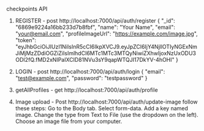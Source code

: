 checkpoints API

1. REGISTER - post
   http://localhost:7000/api/auth/register
   {
   "\_id": "6869e9224a16bb233d7b8fbf",
   "name": "Your Name",
   "email": "your@email.com",
   "profileImageUrl": "https://example.com/image.jpg",
   "token": "eyJhbGciOiJIUzI1NiIsInR5cCI6IkpXVCJ9.eyJpZCI6IjY4NjllOTIyNGExNmJiMjMzZDdiOGZiZiIsImlhdCI6MTc1MTc3MTQyNiwiZXhwIjoxNzUxODU3ODI2fQ.fMD2xNIPaIXCID81NVu3sY9qapWTQJI17DkYV-4hOHI"
   }

2. LOGIN - post
   http://localhost:7000/api/auth/login
   {
   "email": "test@example.com",
   "password": "testpassword"
   }

3. getAllProfiles - get
   http://localhost:7000/api/auth/profile

4. Image upload - Post
   http://localhost:7000/api/auth/update-image
   follow these steps:
   Go to the Body tab.
   Select form-data.
   Add a key named image.
   Change the type from Text to File (use the dropdown on the left).
   Choose an image file from your computer.
